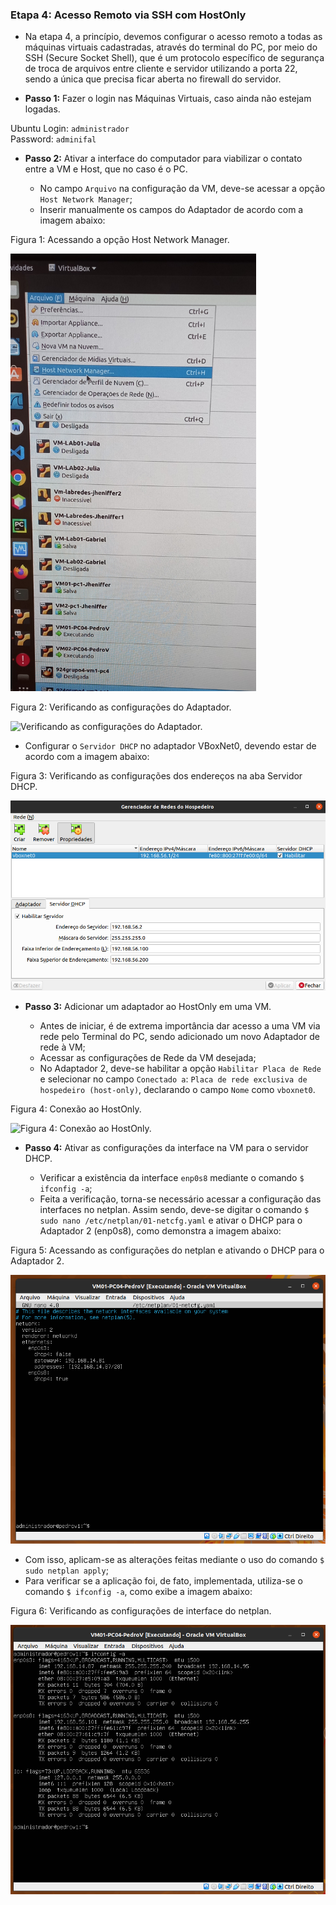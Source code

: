 <h3>Etapa 4: Acesso Remoto via SSH com HostOnly</h3>

- Na etapa 4, a princípio, devemos configurar o acesso remoto a todas as máquinas virtuais cadastradas, através do terminal do PC, por meio do SSH (Secure Socket Shell), que é um protocolo específico de segurança de troca de arquivos entre cliente e servidor utilizando a porta 22, sendo a única que precisa ficar aberta no firewall do servidor.

- **Passo 1:** Fazer o login nas Máquinas Virtuais, caso ainda não estejam logadas. 

Ubuntu Login: ```administrador``` <br>
Password: ```adminifal```

- **Passo 2:** Ativar a interface do computador para viabilizar o contato entre a VM e Host, que no caso é o PC.

  - No campo ```Arquivo``` na configuração da VM, deve-se acessar a opção ```Host Network Manager```;
  - Inserir manualmente os campos do Adaptador de acordo com a imagem abaixo:

<p>Figura 1: Acessando a opção Host Network Manager.</p>
<img src="../figuresProject/FourthStage/HostNetworkManager.jpg" alt="Acessando a opção Host Network Manager." title="Figura 1: Acessando a opção Host Network Manager." height="700">

<p>Figura 2: Verificando as configurações do Adaptador.</p>
<img src="../figuresProject/FourthStage/ConfiguraçoesAdaptador.png" alt="Verificando as configurações do Adaptador." title="Figura 2: Verificando as configurações do Adaptador.">
  
  - Configurar o ```Servidor DHCP``` no adaptador VBoxNet0, devendo estar de acordo com a imagem abaixo:

<p>Figura 3: Verificando as configurações dos endereços na aba Servidor DHCP.</p>
<img src="../figuresProject/FourthStage/ConfiguracoesDHCP.png" alt="Verificando as configurações dos endereços na aba Servidor DHCP." title="Figura 3: Verificando as configurações dos endereços na aba Servidor DHCP.">

- **Passo 3:** Adicionar um adaptador ao HostOnly em uma VM.
  
  - Antes de iniciar, é de extrema importância dar acesso a uma VM via rede pelo Terminal do PC, sendo adicionado um novo Adaptador de rede à VM;
  - Acessar as configurações de Rede da VM desejada;
  - No Adaptador 2, deve-se habilitar a opção ```Habilitar Placa de Rede``` e selecionar no campo ```Conectado a```: ```Placa de rede exclusiva de hospedeiro (host-only)```, declarando o campo ```Nome``` como ```vboxnet0```.

<p>Figura 4: Conexão ao HostOnly.</p>
<img src="../figuresProject/FourthStage/ConfiguraçoesPedro.png" alt="Figura 4: Conexão ao HostOnly." title="Figura 4: Conexão ao HostOnly.">

- **Passo 4:** Ativar as configurações da interface na VM para o servidor DHCP.

  - Verificar a existência da interface ```enp0s8``` mediante o comando ```$ ifconfig -a```;
  - Feita a verificação, torna-se necessário acessar a configuração das interfaces no netplan. Assim sendo, deve-se digitar o comando ```$ sudo nano /etc/netplan/01-netcfg.yaml``` e ativar o DHCP para o Adaptador 2 (enp0s8), como demonstra a imagem abaixo:

<p>Figura 5: Acessando as configurações do netplan e ativando o DHCP para o Adaptador 2.</p>
<img src="../figuresProject/FourthStage/VM01-PC04-PedroV.png" alt="Acessando as configurações do netplan e ativando o DHCP para o Adaptador 2." title="Figura 5: Acessando as configurações do netplan e ativando o DHCP para o Adaptador 2.">

  - Com isso, aplicam-se as alterações feitas mediante o uso do comando ```$ sudo netplan apply```;
  - Para verificar se a aplicação foi, de fato, implementada, utiliza-se o comando ```$ ifconfig -a```, como exibe a imagem abaixo:

<p>Figura 6: Verificando as configurações de interface do netplan.</p>
<img src="../figuresProject/FourthStage/ifconfigHosOnly.png" alt="Verificando as configurações de interface do netplan." title="Figura 6: Verificando as configurações de interface do netplan.">
